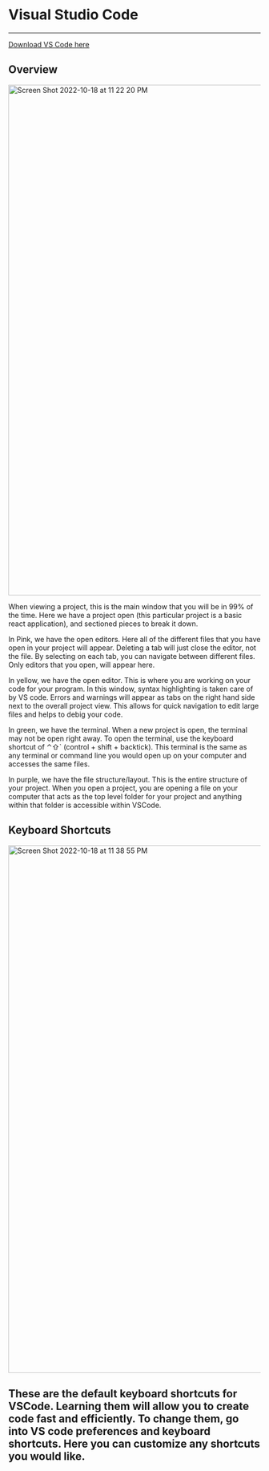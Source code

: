 # Visual Studio Code

---

[Download VS Code here](https://code.visualstudio.com/download)

## Overview

<img width="1019" alt="Screen Shot 2022-10-18 at 11 22 20 PM" src="https://user-images.githubusercontent.com/59840208/196604101-b84f0735-03d4-4dee-b803-5863b0a2a702.png">

When viewing a project, this is the main window that you will be in 99% of the time.  Here we have a project open (this particular project is a basic react application), and sectioned pieces to break it down.

In Pink, we have the open editors.  Here all of the different files that you have open in your project will appear.  Deleting a tab will just close the editor, not the file.  By selecting on each tab, you can navigate between different files.  Only editors that you open, will appear here.

In yellow, we have the open editor.  This is where you are working on your code for your program.  In this window, syntax highlighting is taken care of by VS code.  Errors and warnings will appear as tabs on the right hand side next to the overall project view.  This allows for quick navigation to edit large files and helps to debig your code.

In green, we have the terminal.  When a new project is open, the terminal may not be open right away.  To open the terminal, use the keyboard shortcut of ⌃⇧` (control + shift + backtick).  This terminal is the same as any terminal or command line you would open up on your computer and accesses the same files.

In purple, we have the file structure/layout.  This is the entire structure of your project. When you open a project, you are opening a file on your computer that acts as the top level folder for your project and anything within that folder is accessible within VSCode.

## Keyboard Shortcuts

<img width="1053" alt="Screen Shot 2022-10-18 at 11 38 55 PM" src="https://user-images.githubusercontent.com/59840208/196606176-bb616d56-817a-4ef1-af82-73a27b1c8ef8.png">

These are the default keyboard shortcuts for VSCode.  Learning them will allow you to create code fast and efficiently.  To change them, go into VS code preferences and keyboard shortcuts.  Here you can customize any shortcuts you would like.
---
